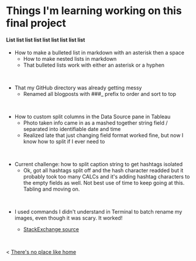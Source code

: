 # Things I'm learning working on this final project

#### List list list list list list list list list

* How to make a bulleted list in markdown with an asterisk then a space
    * How to make nested lists in markdown
    * That bulleted lists work with either an asterisk or a hyphen

&nbsp;
* That my GitHub directory was already getting messy
    * Renamed all blogposts with ###_ prefix to order and sort to top
    
&nbsp;
* How to custom split columns in the Data Source pane in Tableau
    * Photo taken info came in as a mashed together string field / separated into identifiable date and time
    * Realized late that just changing field format worked fine, but now I know how to split if I ever need to

&nbsp;
* Current challenge: how to split caption string to get hashtags isolated
    * Ok, got all hashtags split off and the hash character readded but it probably took too many CALCs and it's adding hashtag characters to the empty fields as well. Not best use of time to keep going at this. Tabling and moving on.
    
&nbsp;
* I used commands I didn't understand in Terminal to batch rename my images, even though it was scary. It worked!
    * [StackExchange source](https://apple.stackexchange.com/questions/236213/renaming-files-names-in-bulk-any-smarter-solution)
    





  &nbsp; &nbsp; &nbsp; &nbsp;
  

< [There's no place like home](./index.md)
